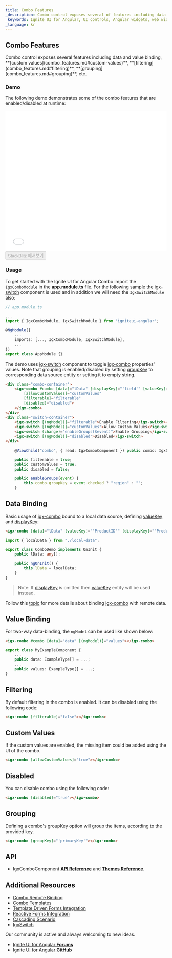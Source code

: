 ```yaml
---
title: Combo Features
_description: Combo control exposes several of features including data and value binding, custom values, filtering, grouping, etc. 
_keywords: Ignite UI for Angular, UI controls, Angular widgets, web widgets, UI widgets, Angular, Native Angular Components Suite, Native Angular Controls, Native Angular Components Library, Angular Combo components, Angular Features, Angular Combo Features, Angular Combo Data Binding, Angular Combo Value Binding, Angular Combo Data Filtering, Angular Combo Grouping, Angular Combo Custom Values
_language: kr
---
```


## Combo Features
<p class="highlight">
Combo control exposes several features including data and value binding, **[custom values](combo_features.md#custom-values)**, **[filtering](combo_features.md#filtering)**, **[grouping](combo_features.md#grouping)**, etc. 
</p>
<div class="divider"></div>

### Demo
The following demo demonstrates some of the combo features that are enabled/disabled at runtime:

<div class="sample-container loading" style="height: 440px;">
    <iframe id="combo-features-sample" frameborder="0" seamless width="100%" height="100%" src="{environment:demosBaseUrl}/lists/combo-features" onload="onSampleIframeContentLoaded(this);"></iframe>
</div>
<div>
    <button data-localize="stackblitz" disabled class="stackblitz-btn" data-iframe-id="combo-features-sample" data-demos-base-url="{environment:demosBaseUrl}">StackBlitz 에서보기</button>
</div>
<div class="divider--half"></div>

### Usage
To get started with the Ignite UI for Angular Combo import the `IgxComboModule` in the **app.module.ts** file. For the following sample the [igx-switch](switch.md) component is used and in addition we will need the `IgxSwitchModule` also:

```typescript
// app.module.ts

...
import { IgxComboModule, IgxSwitchModule } from 'igniteui-angular';

@NgModule({
    ...
    imports: [..., IgxComboModule, IgxSwitchModule],
    ...
})
export class AppModule {}
```

The demo uses [igx-switch]({environment:angularApiUrl}/classes/igxswitchcomponent.html) component to toggle [igx-combo]({environment:angularApiUrl}/classes/igxcombocomponent.html) properties' values. Note that grouping is enabled/disabled by setting [groupKey]({environment:angularApiUrl}/classes/igxcombocomponent.html#groupkey) to corresponding data source entity or setting it to empty string.
```html
<div class="combo-container">
    <igx-combo #combo [data]="lData" [displayKey]="'field'" [valueKey]="'field'"
        [allowCustomValues]="customValues"
        [filterable]="filterable"
        [disabled]="disabled">
    </igx-combo>
</div>
<div class="switch-container">
    <igx-switch [(ngModel)]="filterable">Enable Filtering</igx-switch><br />
    <igx-switch [(ngModel)]="customValues">Allow Custom Values</igx-switch><br />
    <igx-switch (change)="enableGroups($event)">Enable Grouping</igx-switch><br />
    <igx-switch [(ngModel)]="disabled">Disabled</igx-switch>
</div>
```

```typescript
    @ViewChild("combo", { read: IgxComboComponent }) public combo: IgxComboComponent;

    public filterable = true;
    public customValues = true;
    public disabled = false;

    public enableGroups(event) {
        this.combo.groupKey = event.checked ? "region" : "";
    }
```

## Data Binding

Basic usage of [igx-combo]({environment:angularApiUrl}/classes/igxcombocomponent.html) bound to a local data source, defining [valueKey]({environment:angularApiUrl}/classes/igxcombocomponent.html#valuekey) and [displayKey]({environment:angularApiUrl}/classes/igxcombocomponent.html#displaykey):

```html
<igx-combo [data]="lData" [valueKey]="'ProductID'" [displayKey]="'ProductName'"></igx-combo>
```

```typescript
import { localData } from "./local-data";

export class ComboDemo implements OnInit {
    public lData: any[];

    public ngOnInit() {
        this.lData = localData;
    }
}
```

> Note: If [displayKey]({environment:angularApiUrl}/classes/igxcombocomponent.html#displaykey) is omitted then [valueKey]({environment:angularApiUrl}/classes/igxcombocomponent.html#valuekey) entity will be used instead.


Follow this [topic](combo_remote.md) for more details about binding [igx-combo]({environment:angularApiUrl}/classes/igxcombocomponent.html) with remote data.

## Value Binding

For two-way data-binding, the `ngModel` can be used like shown below:

```html
<igx-combo #combo [data]="data" [(ngModel)]="values"></igx-combo>
```

```typescript
export class MyExampleComponent {
    ...
    public data: ExampleType[] = ...;
    ...
    public values: ExampleType[] = ...;
}
```

<div class="divider--half"></div>

## Filtering
By default filtering in the combo is enabled. It can be disabled using the following code:

```html
<igx-combo [filterable]="false"></igx-combo>
```

<div class="divider--half"></div>

<div class="divider--half"></div>

## Custom Values
If the custom values are enabled, the missing item could be added using the UI of the combo.

```html
<igx-combo [allowCustomValues]="true"></igx-combo>
```

<div class="divider--half"></div>

## Disabled
You can disable combo using the following code:

```html
<igx-combo [disabled]="true"></igx-combo>
```

<div class="divider--half"></div>

## Grouping
Defining a combo's groupKey option will group the items, according to the provided key.

```html
<igx-combo [groupKey]="'primaryKey'"></igx-combo>
```

<div class="divider--half"></div>

## API
<div class="divider--half"></div>

* IgxComboComponent [**API Reference**]({environment:angularApiUrl}/classes/igxcombocomponent.html) and
[**Themes Reference**]({environment:sassApiUrl}/index.html#themes-mixin-igx-combo).

## Additional Resources
<div class="divider--half"></div>

* [Combo Remote Binding](combo_remote.md)
* [Combo Templates](combo_templates.md)
* [Template Driven Forms Integration](input_group.md)
* [Reactive Forms Integration](input_group_reactive_forms.md)
* [Cascading Scenario](combo_cascading.md)
* [IgxSwitch](switch.md)

Our community is active and always welcoming to new ideas.

* [Ignite UI for Angular **Forums**](https://www.infragistics.com/community/forums/f/ignite-ui-for-angular)
* [Ignite UI for Angular **GitHub**](https://github.com/IgniteUI/igniteui-angular)